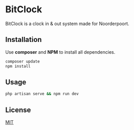 # BitClock

BitClock is a clock in & out system made for Noorderpoort.

## Installation

Use **composer** and **NPM** to install all dependencies.

```bash
composer update
npm install
```

## Usage

```bash
php artisan serve && npm run dev
```

## License

[MIT](https://choosealicense.com/licenses/mit/)
